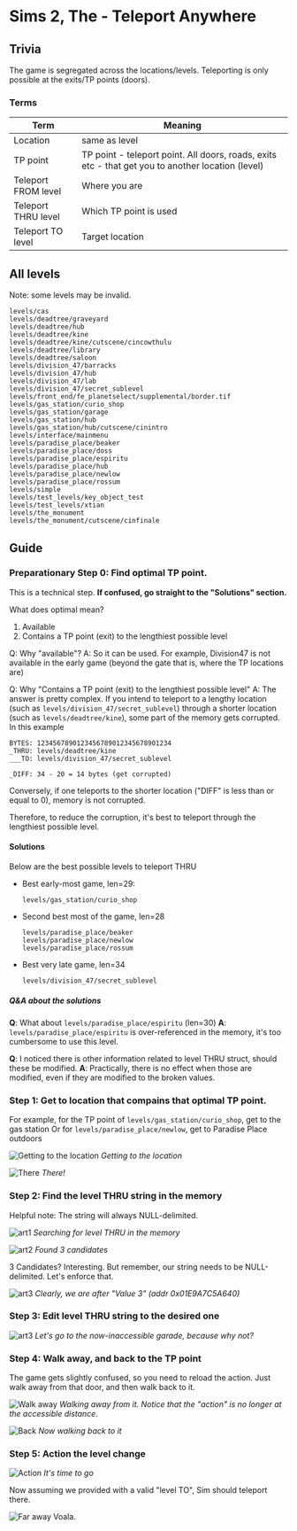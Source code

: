 # Sims 2, The - Teleport Anywhere

## Trivia

The game is segregated across the locations/levels. Teleporting is only possible at the exits/TP points (doors).

### Terms

Term | Meaning
---- | ----
Location | same as level
TP point | TP point - teleport point. All doors, roads, exits etc - that get you to another location (level)
Teleport FROM level | Where you are
Teleport THRU level | Which TP point is used
Teleport   TO level | Target location

## All levels

Note: some levels may be invalid.

```
levels/cas
levels/deadtree/graveyard
levels/deadtree/hub
levels/deadtree/kine
levels/deadtree/kine/cutscene/cincowthulu
levels/deadtree/library
levels/deadtree/saloon
levels/division_47/barracks
levels/division_47/hub
levels/division_47/lab
levels/division_47/secret_sublevel
levels/front_end/fe_planetselect/supplemental/border.tif
levels/gas_station/curio_shop
levels/gas_station/garage
levels/gas_station/hub
levels/gas_station/hub/cutscene/cinintro
levels/interface/mainmenu
levels/paradise_place/beaker
levels/paradise_place/doss
levels/paradise_place/espiritu
levels/paradise_place/hub
levels/paradise_place/newlow
levels/paradise_place/rossum
levels/simple
levels/test_levels/key_object_test
levels/test_levels/xtian
levels/the_monument
levels/the_monument/cutscene/cinfinale
```

## Guide

### Preparationary Step 0: Find optimal TP point.

This is a technical step. **If confused, go straight to the "Solutions" section.**

What does optimal mean?

1) Available
2) Contains a TP point (exit) to the lengthiest possible level

Q: Why "available"?
A: So it can be used. For example, Division47 is not available in the early game (beyond the gate that is, where the TP locations are)

Q: Why "Contains a TP point (exit) to the lengthiest possible level"
A: The answer is pretty complex. If you intend to teleport to a lengthy location (such as `levels/division_47/secret_sublevel`) through a shorter location (such as `levels/deadtree/kine`), some part of the memory gets corrupted. In this example

```
BYTES: 1234567890123456789012345678901234
_THRU: levels/deadtree/kine
___TO: levels/division_47/secret_sublevel

_DIFF: 34 - 20 = 14 bytes (get corrupted)
```
Conversely, if one teleports to the shorter location ("DIFF" is less than or equal to 0), memory is not corrupted.

Therefore, to reduce the corruption, it's best to teleport through the lengthiest possible level.

#### Solutions

Below are the best possible levels to teleport THRU

* Best early-most game, len=29:
	```
	levels/gas_station/curio_shop
	```
* Second best most of the game, len=28
	```
	levels/paradise_place/beaker
	levels/paradise_place/newlow
	levels/paradise_place/rossum
	```
* Best very late game, len=34
	```
	levels/division_47/secret_sublevel
	```

##### Q&A about the solutions

**Q**: What about `levels/paradise_place/espiritu` (len=30)
**A**: `levels/paradise_place/espiritu` is over-referenced in the memory, it's too cumbersome to use this level.

**Q**: I noticed there is other information related to level THRU struct, should these be modified.
**A**: Practically, there is no effect when those are modified, even if they are modified to the broken values.

### Step 1: Get to location that compains that optimal TP point.

For example, for the TP point of `levels/gas_station/curio_shop`, get to the gas station
Or for `levels/paradise_place/newlow`, get to Paradise Place outdoors

![Getting to the location](.\img\Sims2The\ULUS10031_00000.jpg)
*Getting to the location*

![There](.\img\Sims2The\ULUS10031_00004.jpg)
*There!*

### Step 2: Find the level THRU string in the memory

Helpful note: The string will always NULL-delimited.

![art1](.\img\Sims2The\art1.PNG)
*Searching for level THRU in the memory*

![art2](.\img\Sims2The\art2.PNG)
*Found 3 candidates*

3 Candidates? Interesting. But remember, our string needs to be NULL-delimited. Let's enforce that.

![art3](.\img\Sims2The\art3.PNG)
*Clearly, we are after "Value 3" (addr 0x01E9A7C5A640)*

### Step 3: Edit level THRU string to the desired one

![art3](.\img\Sims2The\art3.PNG)
*Let's go to the now-inaccessible garade, because why not?*

### Step 4: Walk away, and back to the TP point

The game gets slightly confused, so you need to reload the action. Just walk away from that door, and then walk back to it.

![Walk away](.\img\Sims2The\ULUS10031_00005.jpg)
*Walking away from it. Notice that the "action" is no longer at the accessible distance.*

![Back](.\img\Sims2The\ULUS10031_00004.jpg)
*Now walking back to it*

### Step 5: Action the level change

![Action](.\img\Sims2The\ULUS10031_00007.jpg)
*It's time to go*

Now assuming we provided with a valid "level TO", Sim should teleport there.

![Far away](.\img\Sims2The\ULUS10031_00006.jpg)
Voala.
